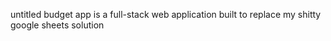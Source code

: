 untitled budget app is a full-stack web application built to replace my shitty google sheets solution